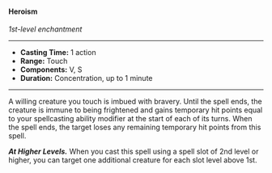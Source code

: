 #### Heroism
*1st-level enchantment*
___
- **Casting Time:** 1 action
- **Range:** Touch
- **Components:** V, S
- **Duration:** Concentration, up to 1 minute
___
A willing creature you touch is imbued with bravery. Until the spell ends, the creature is immune to being frightened and gains temporary hit points equal to your spellcasting ability modifier at the start of each of its turns. When the spell ends, the target loses any remaining temporary hit points from this spell.

***At Higher Levels.*** When you cast this spell using a spell slot of 2nd level or higher, you can target one additional creature for each slot level above 1st.